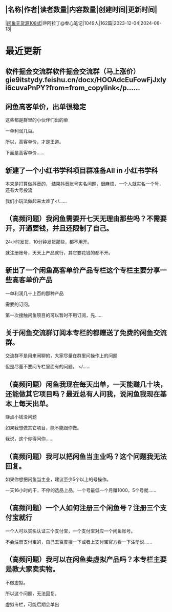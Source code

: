 |名称|作者|读者数量|内容数量|创建时间|更新时间|
---
|[闲鱼无货源108式](https://xiaobot.net/p/maotai?refer=0b133df9-27dc-423b-8101-639049001c13)|@阿拉丁@叁心笔记|1049人|162篇|2023-12-04|2024-08-18|

# 最近更新
## 软件掘金交流群软件掘金交流群（马上涨价）gie9itstydy.feishu.cn/docx/HOOAdcEuFowFjJxIyi6cuvaPnPY?from=from_copylink</p......
## 闲鱼高客单价，出单很稳定

这些都是群里的小伙伴们出的单

一单利润几百。

所以，高客单价，才是王道。

下面是高客单价......
## 新建了一个小红书学科项目群准备AII in 小红书学科

本来是打算做抖音的， 结果抖音账号实名问题，很麻烦，一个人就实名一个号，还有大号投流

我们小玩法做起来太难了</......
## （高频问题）我闲鱼需要开七天无理由那些吗？不需要开，开通要钱，并且还限制了自己。

24小时发货，10分钟发货那些，都不用开。

就注册账号，天天上产品就行，其它要花钱的都不开。

## 新出了一个闲鱼高客单价产品专栏这个专栏主要分享一些高客单价产品

一单利润几十上百的那种产品

需要的订阅。

第一次接触闲鱼项目的可以暂时不用订阅，先......
## 关于闲鱼交流群订阅本专栏的都赠送了免费的闲鱼交流群。

交流群不是用来闲聊的，大家尽量在群里问操作上的问题

但是尽量不要问专栏里面有的问题。
</......
## （高频问题）闲鱼我现在每天出单，一天能赚几十块，还能做其它项目吗？最近总有人问我，说闲鱼我现在基本上每天出单。

赚点小钱没问题

如果我想做其它项目，能不能跟你做。

我说，这个你得问你......
## （高频问题）我可以把闲鱼当主业吗？这个问题我无法回复。

如果你想把闲鱼当主业，建议至少5个以上的号操作。

一天16小时的干，不停的选品上品，一个号最低一个月赚1000，5个号就......
## （高频问题）一个人如何注册三个闲鱼号？注册三个支付宝就行

一个人可以实名认证三个支付宝，一个支付宝对应一个闲鱼账号。

不会注册支付宝的，自己去百度搜一下或者上支付宝官方看一下注册说......
## （高频问题）我可以在闲鱼卖虚拟产品吗？本专栏主要是教大家卖实物。

不做虚拟。

所以这个问题，无法回复。

虚拟专栏，可能后期会单出


